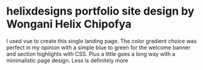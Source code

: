 # helixdesigns portfolio site design by Wongani Helix Chipofya
 I used vue to create this single landing page. The color gradient choice was perfect in my opinion with a simple blue to green for the welcome banner and section highlights with CSS. Plus a little goes a long way with a minimalistic page design. Less is definitely more
